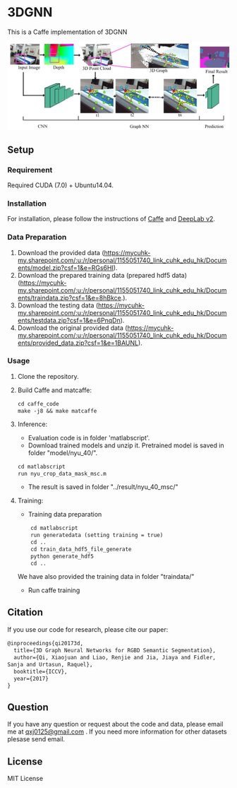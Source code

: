 # 3DGNN
This is a Caffe implementation of 3DGNN 

<img src="./overallpipeline.png"/>

## Setup

### Requirement
Required CUDA (7.0) + Ubuntu14.04.

### Installation

For installation, please follow the instructions of [Caffe](https://github.com/BVLC/caffe) and [DeepLab v2](https://bitbucket.org/aquariusjay/deeplab-public-ver2).

### Data Preparation
1. Download the provided data (https://mycuhk-my.sharepoint.com/:u:/r/personal/1155051740_link_cuhk_edu_hk/Documents/model.zip?csf=1&e=RGs6HI).
2. Download the prepared training data (prepared hdf5 data) (https://mycuhk-my.sharepoint.com/:u:/r/personal/1155051740_link_cuhk_edu_hk/Documents/traindata.zip?csf=1&e=8hBkce.).
3. Download the testing data  (https://mycuhk-my.sharepoint.com/:u:/r/personal/1155051740_link_cuhk_edu_hk/Documents/testdata.zip?csf=1&e=6PnqDn).
4. Download the original provided data (https://mycuhk-my.sharepoint.com/:u:/r/personal/1155051740_link_cuhk_edu_hk/Documents/provided_data.zip?csf=1&e=1BAUNL).

### Usage

1. Clone the repository.

2. Build Caffe and matcaffe:

   ```shell
   cd caffe_code
   make -j8 && make matcaffe
   ```

3. Inference:

   - Evaluation code is in folder 'matlabscript'. 
   - Download trained models and unzip it. Pretrained model is saved in folder "model/nyu_40/". 
   ```shell
   cd matlabscript
   run nyu_crop_data_mask_msc.m
   ```
   - The result is saved in folder "../result/nyu_40_msc/"
4. Training:

   - Training data preparation
   ```shell
       cd matlabscript
       run generatedata (setting training = true)
       cd ..
       cd train_data_hdf5_file_generate
       python generate_hdf5
       cd ..
      ```
      We have also provided the training data in folder "traindata/"
   - Run caffe training


   
## Citation
If you use our code for research, please cite our paper:

```
@inproceedings{qi20173d,
  title={3D Graph Neural Networks for RGBD Semantic Segmentation},
  author={Qi, Xiaojuan and Liao, Renjie and Jia, Jiaya and Fidler, Sanja and Urtasun, Raquel},
  booktitle={ICCV},
  year={2017}
}
```

## Question
If you have any question or request about the code and data, please email me at qxj0125@gmail.com . If you need more information for other datasets plesase send email. 

## License
MIT License
